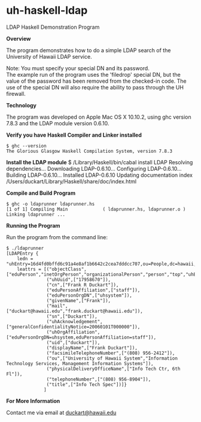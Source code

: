 uh-haskell-ldap
===========

LDAP Haskell Demonstration Program

**Overview**

The program demonstrates how to do a simple LDAP search
of the University of Hawaii LDAP service. 

Note: You must specify your special DN and its password.<br/>
The example run of the program uses the 'filedrop' special DN,
but the value of the password has been removed from the 
checked-in code. The use of the special DN will also require 
the ability to pass through the UH firewall.

**Technology**

The program was developed on Apple Mac OS X 10.10.2,
using ghc version 7.8.3 and the LDAP module version 0.6.10.

**Verify you have Haskell Compiler and Linker installed**

    $ ghc --version
    The Glorious Glasgow Haskell Compilation System, version 7.8.3

**Install the LDAP module**
    $ /Library/Haskell/bin/cabal install LDAP
    Resolving dependencies...
    Downloading LDAP-0.6.10...
    Configuring LDAP-0.6.10...
    Building LDAP-0.6.10...
    Installed LDAP-0.6.10
    Updating documentation index
    /Users/duckart/Library/Haskell/share/doc/index.html

**Compile and Build Program**

    $ ghc -o ldaprunner ldaprunner.hs 
    [1 of 1] Compiling Main             ( ldaprunner.hs, ldaprunner.o )
    Linking ldaprunner ...

**Running the Program**

Run the program from the command line: 

    $ ./ldaprunner
    [LDAPEntry {
        ledn = "uhEntry=16d4fd0bffd6c91a4e8af1b6642c2cea7dddcc707,ou=People,dc=hawaii,dc=edu", 
        leattrs = [("objectClass",["eduPerson","inetOrgPerson","organizationalPerson","person","top","uhEduPerson"]),
                   ("uhUuid",["17958670"]),
                   ("cn",["Frank R Duckart"]),
                   ("eduPersonAffiliation",["staff"]),
                   ("eduPersonOrgDN",["uhsystem"]),
                   ("givenName",["Frank"]),
                   ("mail",["duckart@hawaii.edu","frank.duckart@hawaii.edu"]),
                   ("sn",["Duckart"]),
                   ("uhAcknowledgement",["generalConfidentialityNotice=20060101T000000"]),
                   ("uhOrgAffiliation",["eduPersonOrgDN=uhsystem,eduPersonAffiliation=staff"]),
                   ("uid",["duckart"]),
                   ("displayName",["Frank Duckart"]),
                   ("facsimileTelephoneNumber",["(808) 956-2412"]),
                   ("ou",["University of Hawaii System","Information Technology Services, Management Information Systems"]),
                   ("physicalDeliveryOfficeName",["Info Tech Ctr, 6th Fl"]),
                   ("telephoneNumber",["(808) 956-8904"]),
                   ("title",["Info Tech Spec"])]}
                  ]
    
**For More Information**

Contact me via email at duckart@hawaii.edu
